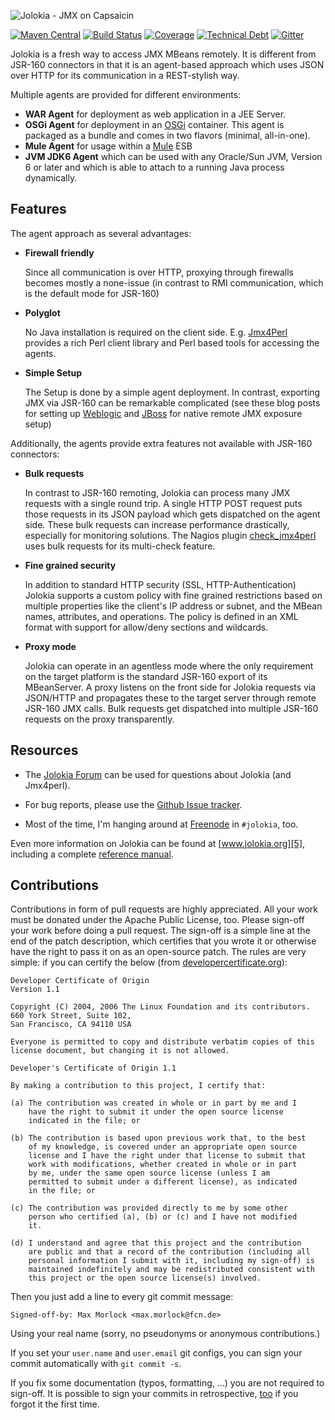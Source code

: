 ![Jolokia - JMX on Capsaicin][1]

[![Maven Central](https://maven-badges.herokuapp.com/maven-central/org.jolokia/jolokia-parent/badge.svg?style=flat)](https://maven-badges.herokuapp.com/maven-central/org.jolokia/jolokia-parent/)
[![Build Status](https://secure.travis-ci.org/rhuss/jolokia.png)](http://travis-ci.org/rhuss/jolokia)
[![Coverage](https://sonarqube.com/api/badges/measure?key=org.jolokia:jolokia&metric=coverage)](https://sonarqube.com/dashboard?id=org.jolokia%3Ajolokia)
[![Technical Debt](https://sonarqube.com/api/badges/measure?key=org.jolokia:jolokia&metric=sqale_debt_ratio)](https://sonarqube.com/dashboard?id=org.jolokia%3Ajolokia)
[![Gitter](https://badges.gitter.im/Join+Chat.svg)](https://gitter.im/rhuss/jolokia?utm_source=badge&utm_medium=badge&utm_campaign=pr-badge)

Jolokia is a fresh way to access JMX MBeans remotely. It is
different from JSR-160 connectors in that it is an agent-based
approach which uses JSON over HTTP for its communication in a
REST-stylish way.

Multiple agents are provided for different environments:

* **WAR Agent** for deployment as web application in a JEE Server. 
* **OSGi Agent** for deployment in an [OSGi][2] container. This agent
  is packaged as a bundle and comes in two flavors (minimal,
  all-in-one).
* **Mule Agent** for usage within a [Mule][3] ESB
* **JVM JDK6 Agent** which can be used with any Oracle/Sun JVM,
  Version 6 or later and which is able to attach to a running Java process 
  dynamically. 


## Features

The agent approach as several advantages:

* **Firewall friendly**

  Since all communication is over HTTP, proxying through firewalls
  becomes mostly a none-issue (in contrast to RMI communication, which
  is the default mode for JSR-160)

* **Polyglot**

  No Java installation is required on the client
  side. E.g. [Jmx4Perl][4] provides a rich Perl client library and
  Perl based tools for accessing the agents.

* **Simple Setup**

  The Setup is done by a simple agent deployment. In contrast,
  exporting JMX via JSR-160 can be remarkable complicated (see these
  blog posts for setting up [Weblogic][6] and [JBoss][7] for native
  remote JMX exposure setup)

Additionally, the agents provide extra features not available with
JSR-160 connectors:

* **Bulk requests**

  In contrast to JSR-160 remoting, Jolokia can process many JMX
  requests with a single round trip. A single HTTP POST request puts
  those requests in its JSON payload which gets dispatched on the
  agent side. These bulk requests can increase performance drastically,
  especially for monitoring solutions. The Nagios plugin
  [check_jmx4perl][8] uses bulk requests for its multi-check feature.
  
* **Fine grained security**

  In addition to standard HTTP security (SSL, HTTP-Authentication)
  Jolokia supports a custom policy with fine grained restrictions
  based on multiple properties like the client's IP address or subnet,
  and the MBean names, attributes, and operations. The policy is
  defined in an XML format with support for allow/deny sections and
  wildcards.

* **Proxy mode**

  Jolokia can operate in an agentless mode where the only requirement
  on the target platform is the standard JSR-160 export of its
  MBeanServer. A proxy listens on the front side for Jolokia requests
  via JSON/HTTP and propagates these to the target server through
  remote JSR-160 JMX calls. Bulk requests get dispatched into
  multiple JSR-160 requests on the proxy transparently.

## Resources

* The [Jolokia Forum][9] can be used for questions about Jolokia 
  (and Jmx4perl).

* For bug reports, please use the [Github Issue tracker][10].

* Most of the time, I'm hanging around at [Freenode][11] in 
  `#jolokia`, too.

Even more information on Jolokia can be found at [www.jolokia.org][5], including
a complete [reference manual][12].

## Contributions

Contributions in form of pull requests are highly appreciated. All your work must be donated under the 
Apache Public License, too. Please sign-off your work before 
doing a pull request. The sign-off is a simple line at the end of the patch description, 
which certifies that you wrote it or otherwise have the right to
pass it on as an open-source patch.  The rules are very simple: if you
can certify the below (from
[developercertificate.org](http://developercertificate.org/)):

```
Developer Certificate of Origin
Version 1.1

Copyright (C) 2004, 2006 The Linux Foundation and its contributors.
660 York Street, Suite 102,
San Francisco, CA 94110 USA

Everyone is permitted to copy and distribute verbatim copies of this
license document, but changing it is not allowed.

Developer's Certificate of Origin 1.1

By making a contribution to this project, I certify that:

(a) The contribution was created in whole or in part by me and I
    have the right to submit it under the open source license
    indicated in the file; or

(b) The contribution is based upon previous work that, to the best
    of my knowledge, is covered under an appropriate open source
    license and I have the right under that license to submit that
    work with modifications, whether created in whole or in part
    by me, under the same open source license (unless I am
    permitted to submit under a different license), as indicated
    in the file; or

(c) The contribution was provided directly to me by some other
    person who certified (a), (b) or (c) and I have not modified
    it.

(d) I understand and agree that this project and the contribution
    are public and that a record of the contribution (including all
    personal information I submit with it, including my sign-off) is
    maintained indefinitely and may be redistributed consistent with
    this project or the open source license(s) involved.
```

Then you just add a line to every git commit message:

    Signed-off-by: Max Morlock <max.morlock@fcn.de>

Using your real name (sorry, no pseudonyms or anonymous contributions.)

If you set your `user.name` and `user.email` git configs, you can sign your
commit automatically with `git commit -s`.

If you fix some documentation (typos, formatting, ...) you are not required to sign-off. 
It is possible to sign your commits in retrospective, [too](http://stackoverflow.com/questions/13043357/git-sign-off-previous-commits) 
if you forgot it the first time. 

 [1]: https://jolokia.org/images/jolokia_logo.png "Jolokia"
 [2]: http://www.osgi.org
 [3]: http://www.mulesoft.org
 [4]: http://www.jmx4perl.org
 [5]: https://www.jolokia.org
 [6]: http://labs.consol.de/blog/jmx4perl/configuring-remote-jmx-access-for-weblogic   
 [7]: http://labs.consol.de/blog/jmx4perl/jboss-remote-jmx
 [8]: http://search.cpan.org/~roland/jmx4perl/scripts/check_jmx4perl
 [9]: https://jolokia.org/forum.html
 [10]: https://github.com/rhuss/jolokia/issues
 [11]: http://webchat.freenode.net/?channels=jolokia
 [12]: https://www.jolokia.org/reference/html/index.html
